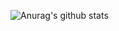 ![Anurag's github stats](https://github-readme-stats.vercel.app/api?username=A-LinCui&show_icons=true&theme=dark)

<!--
**A-LinCui/A-LinCui** is a ✨ _special_ ✨ repository because its `README.md` (this file) appears on your GitHub profile.

Here are some ideas to get you started:

- 🔭 I’m currently working on ...
- 🌱 I’m currently learning ...
- 👯 I’m looking to collaborate on ...
- 🤔 I’m looking for help with ...
- 💬 Ask me about ...
- 📫 How to reach me: ...
- 😄 Pronouns: ...
- ⚡ Fun fact: ...


```
校园，一个角落，有一尊雕像 
老树的浓荫
几颗银杏 一抹红枫

深秋，夕阳会在这里停留
似乎在等候一个人
把他画进永恒

我们看见，一个少年跑进校园
穿着白衬衫
我们看见，一个女孩跑进校园
扎着马尾辫

我们看见年少的影子重重叠叠，潮涨潮落
我们看见青春的光景闪闪发光，踏浪而来
```
-->
